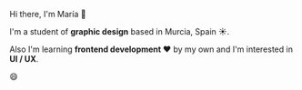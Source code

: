 Hi there, I'm María 👋

I'm a student of <b>graphic design</b> based in Murcia, Spain ☀️. 

Also I'm learning <b>frontend development ❤️</b> by my own and I'm interested in <b>UI / UX</b>.

😄

